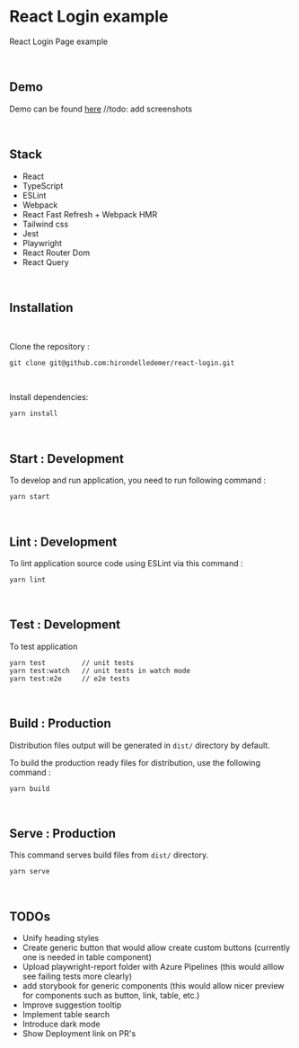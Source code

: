 # React Login example

React Login Page example

<br>

## Demo

Demo can be found [here](https://react-login-seven-virid.vercel.app/)
//todo: add screenshots

<!-- <img src="assets/images/screenshot.png" /> -->

<br>

## Stack

- React
- TypeScript
- ESLint
- Webpack
- React Fast Refresh + Webpack HMR
- Tailwind css
- Jest
- Playwright
- React Router Dom
- React Query

<br />

## Installation

<br>

Clone the repository :

```
git clone git@github.com:hirondelledemer/react-login.git

```

<br>

Install dependencies:

```
yarn install

```

<br />

## Start : Development

To develop and run application, you need to run following command :

```
yarn start
```

<br />

## Lint : Development

To lint application source code using ESLint via this command :

```
yarn lint
```

<br />

## Test : Development

To test application

```
yarn test         // unit tests
yarn test:watch   // unit tests in watch mode
yarn test:e2e     // e2e tests
```

<br />

## Build : Production

Distribution files output will be generated in `dist/` directory by default.

To build the production ready files for distribution, use the following command :

```
yarn build
```

<br />

## Serve : Production

This command serves build files from `dist/` directory.

```
yarn serve
```

<br />

## TODOs

- Unify heading styles
- Create generic button that would allow create custom buttons (currently one is needed in table component)
- Upload playwright-report folder with Azure Pipelines (this would alllow see failing tests more clearly)
- add storybook for generic components (this would allow nicer preview for components such as button, link, table, etc.)
- Improve suggestion tooltip
- Implement table search
- Introduce dark mode
- Show Deployment link on PR's

<br />
